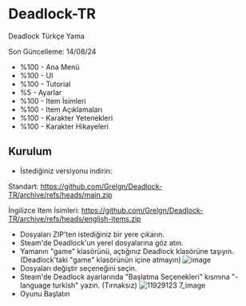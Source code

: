 # Deadlock-TR
Deadlock Türkçe Yama

Son Güncelleme: 14/08/24

- %100 - Ana Menü
- %100 - UI
- %100 - Tutorial
- %5 - Ayarlar
- %100 - Item İsimleri
- %100 - Item Açıklamaları
- %100 - Karakter Yetenekleri
- %100 - Karakter Hikayeleri

## Kurulum
- İstediğiniz versiyonu indirin:
  
Standart: https://github.com/Grelgn/Deadlock-TR/archive/refs/heads/main.zip

İngilizce Item İsimleri:  https://github.com/Grelgn/Deadlock-TR/archive/refs/heads/english-items.zip
- Dosyaları ZIP'ten istediğiniz bir yere çıkarın.
- Steam'de Deadlock'un yerel dosyalarına göz atın.
- Yamanın "game" klasörünü, açtığınız Deadlock klasörüne taşıyın. (Deadlock'taki "game" klasörünün içine atmayın)
  ![image](https://github.com/user-attachments/assets/1568febf-fe4d-481d-9d2f-da68af25e8ac)
- Dosyaları değiştir seçeneğini seçin.
- Steam'de Deadlock ayarlarında "Başlatma Seçenekleri" kısmına "-language turkish" yazın. (Tırnaksız)
  ![11929123 7_image](https://github.com/user-attachments/assets/3f3c047f-5ea1-481a-a04c-9404be87c8b0)
- Oyunu Başlatın

